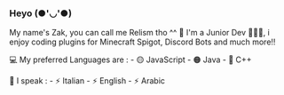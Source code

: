 ### Heyo (●'◡'●)

My name's Zak, you can call me Relism tho ^^ 🌼
I'm a Junior Dev 👨🏽‍💻, i enjoy coding plugins
for Minecraft Spigot, Discord Bots and much more!! 

  💻 My preferred Languages are :
  	- 🟡 JavaScript
  	- 🟠 Java
  	- 🔵 C++ 
    
  💬 I speak :
  	- ⚡ Italian
  	- ⚡ English
  	- ⚡ Arabic

